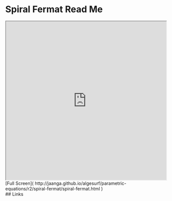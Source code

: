 Spiral Fermat Read Me
===

<iframe src='http://jaanga.github.io/algesurf/parametric-equations/r2/spiral-fermat/spiral-fermat.html' width=100% height=500px >
There is an `iframe` here. It is not visible when viewed on github.com/algesurf. To view, please see 'Project Links' below.
</iframe>
[Full Screen]( http://jaanga.github.io/algesurf/parametric-equations/r2/spiral-fermat/spiral-fermat.html )
<br>
## Links 
<http://www.3d-meier.de/tut3/Seite189.html>  
